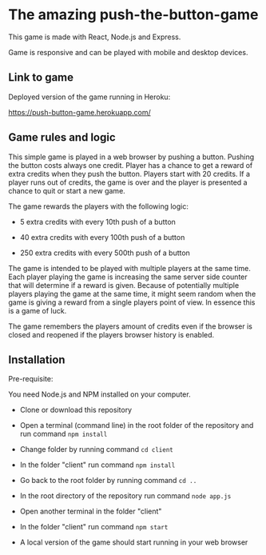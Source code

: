 # The amazing push-the-button-game

This game is made with React, Node.js and Express.

Game is responsive and can be played with mobile and desktop devices.

## Link to game
Deployed version of the game running in Heroku:

https://push-button-game.herokuapp.com/

## Game rules and logic
This simple game is played in a web browser by pushing a button.
Pushing the button costs always one credit. Player has a chance to get a 
reward of extra credits when they push the button. Players start with 20
credits. If a player runs out of credits, the game is over and the
player is presented a chance to quit or start a new game.

The game rewards the players with the following logic:

- 5 extra credits with every 10th push of a button

- 40 extra credits with every 100th push of a button

- 250 extra credits with every 500th push of a button

The game is intended to be played with multiple players at the same time. Each player playing 
the game is increasing the same server side counter that will determine if a reward is given.
Because of potentially multiple players playing the game at the same time, it might seem random 
when the game is giving a reward from a single players point of view. In essence this is a game
of luck.

The game remembers the players amount of credits even if the browser is closed and reopened 
if the players browser history is enabled.

## Installation

Pre-requisite:

You need Node.js and NPM installed on your computer.

- Clone or download this repository

- Open a terminal (command line) in the root folder of the repository and run command `npm install`

- Change folder by running command `cd client`

- In the folder "client" run command `npm install`

- Go back to the root folder by running command `cd ..`

- In the root directory of the repository run command `node app.js`

- Open another terminal in the folder "client"

- In the folder "client" run command `npm start`

- A local version of the game should start running in your web browser
